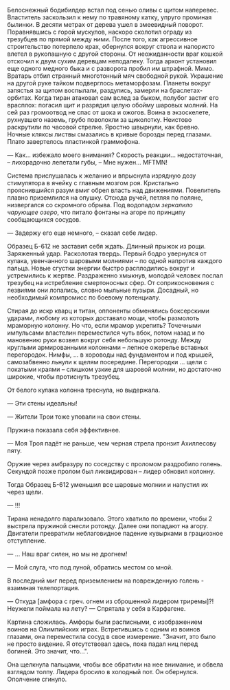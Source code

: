 Белоснежный бодибилдер встал под сенью оливы с щитом наперевес. Властитель заскользил к нему по травяному катку, упруго проминая былинки. В десяти метрах от дерева ушел в змеевидный поворот. Поравнявшись с горой мускулов, наскоро сколотил ограду из трезубцев по прямой между ними. После того, как агрессивное строительство потерпело крах, обернулся вокруг ствола и напористо влетел в рукопашную с другой стороны. От неожиданности враг кошкой отскочил к двум сухим деревцам неподалеку. Тогда архонт установил еще одного медного быка и с разворота пробил им штрафной. Мимо. Вратарь отбил странный многотонный мяч свободной рукой. Украшение на другой руке тайком подверглось метаморфозам. Планеты вокруг запястья за щитом воспылали, раздулись, замерли на браслетах-орбитах. Когда тиран атаковал сам вслед за быком, полубог застиг его врасплох: погасил щит и разрядил целую обойму шаровых молний. На сей раз громоотвод не спас от шока и ожогов. Воина в экзоскелете, рухнувшего наземь, грубо поволокли за щиколотку. Неистово раскрутили по часовой стрелке. Яростно швырнули, как бревно. Ночные кляксы листвы смазались в кривые борозды перед глазами. Плато завертелось пластинкой граммофона.

— Как... избежало моего внимания? Скорость реакции... недостаточная, – лихорадочно лепетали губы, – Мне нужен... MFTMN!

Система прислушалась к желанию и впрыснула изрядную дозу стимулятора в ячейку с главным мозгом роя. Кристально прояснившийся разум вмиг обрел власть над движениями. Повелитель плавно приземлился на опушку. Отсюда ручей, петляя по поляне, низвергался со скромного обрыва. Под водопадом *зеркалило чарующее озеро*, что питало фонтаны на агоре по принципу сообщающихся сосудов.

— Задержу его еще немного, – сказал себе лидер. 

Образец Б-612 не заставил себя ждать. Длинный прыжок из рощи. Заряженный удар. Расколотая твердь. Первый бодро увернулся от кулака, увенчанного шаровыми молниями – по одной напротив каждого пальца. Новые сгустки энергии быстро расплодились вокруг и устремились к жертве. Раздраженно хмыкнув, молодой человек послал трезубец на истребление смертоносных сфер. От соприкосновения с лезвиями они лопались, словно мыльные пузыри. Досадный, но необходимый компромисс по боевому потенциалу.

Стирая до искр кварц и титан, оппоненты обменялись боксерскими ударами, любому из которых доставало мощи, чтобы размолоть мраморную колонну. Но что, если мрамор укрепить? Точечными импульсами властелин переместился чуть вбок, потом назад и по мановению руки возвел вокруг себя небольшую ротонду. Между круглыми армированными колоннами – лепное ожерелье вставных перегородок. Нимфы, ... в хороводы над фундаментом и под крышей, самозабвенно льнули к щелям посередине. Перегородки ... щели с покатыми краями – слишком узкие для шаровой молнии, но достаточно широкие, чтобы протиснуть трезубец.

От белого кулака колонна треснула, но выдержала.

— Эти стены идеальны!

— Жители Трои тоже уповали на свои стены.

Пружина показала себя эффективнее.

— Моя Троя падёт не раньше, чем черная стрела пронзит Ахиллесову пяту.

Оружие через амбразуру по соседству с проломом раздробило голень. Секундой позже пролом был ликвидирован – лидер обновил колонну.

Тогда Образец Б-612 уменьшил все шаровые молнии и напустил их через щели.

— !!!

Тирана ненадолго парализовало. Этого хватило по времени, чтобы 2 выстрела пружиной снесли ротонду. Далее они попадают на агору. Двигатели превратили неблаговидное падение кувырками в грациозное отступление.

—  ... Наш враг силен, но мы не дрогнем!

— Мой слуга, что под луной, обратись местом со мной.

В последний миг перед приземлением на поврежденную голень - взаимная телепортация.

— Откуда \[амфора с греч. огнем из сброшенной лидером триремы\]?! Неужели поймала на лету?
— Спрятала у себя в Карфагене.

Картина сложилась. Амфоры были расписными, с изображением воинов на Олимпийских играх. Встретившись с одним из воинов глазами, она переместила сосуд в свое измерение. 
"Значит, это было не просто видение. Я отсутствовал здесь, пока падал ниц перед богиней. Это значит, что...". 

Она щелкнула пальцами, чтобы все обратили на нее внимание, и обвела взглядом толпу. Лидера бросило в холодный пот. Он обернулся. Ополчение сгинуло.